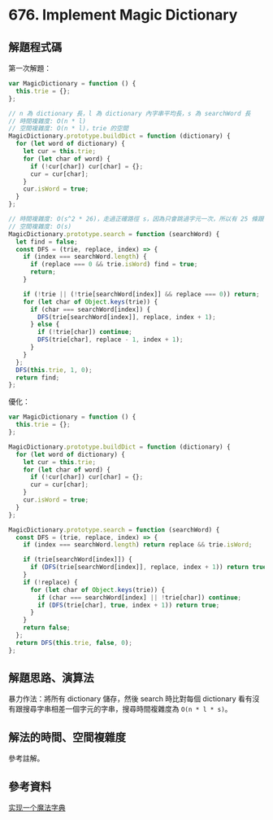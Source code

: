 # 676. Implement Magic Dictionary

## 解題程式碼

第一次解題：

```javascript
var MagicDictionary = function () {
  this.trie = {};
};

// n 為 dictionary 長，l 為 dictionary 內字串平均長，s 為 searchWord 長
// 時間複雜度: O(n * l)
// 空間複雜度: O(n * l)，trie 的空間
MagicDictionary.prototype.buildDict = function (dictionary) {
  for (let word of dictionary) {
    let cur = this.trie;
    for (let char of word) {
      if (!cur[char]) cur[char] = {};
      cur = cur[char];
    }
    cur.isWord = true;
  }
};

// 時間複雜度: O(s^2 * 26)，走過正確路徑 s，因為只會跳過字元一次，所以有 25 條跟 s 一樣長的路徑，然後乘上遞迴深度 s
// 空間複雜度: O(s)
MagicDictionary.prototype.search = function (searchWord) {
  let find = false;
  const DFS = (trie, replace, index) => {
    if (index === searchWord.length) {
      if (replace === 0 && trie.isWord) find = true;
      return;
    }

    if (!trie || (!trie[searchWord[index]] && replace === 0)) return;
    for (let char of Object.keys(trie)) {
      if (char === searchWord[index]) {
        DFS(trie[searchWord[index]], replace, index + 1);
      } else {
        if (!trie[char]) continue;
        DFS(trie[char], replace - 1, index + 1);
      }
    }
  };
  DFS(this.trie, 1, 0);
  return find;
};
```

優化：

```javascript
var MagicDictionary = function () {
  this.trie = {};
};

MagicDictionary.prototype.buildDict = function (dictionary) {
  for (let word of dictionary) {
    let cur = this.trie;
    for (let char of word) {
      if (!cur[char]) cur[char] = {};
      cur = cur[char];
    }
    cur.isWord = true;
  }
};

MagicDictionary.prototype.search = function (searchWord) {
  const DFS = (trie, replace, index) => {
    if (index === searchWord.length) return replace && trie.isWord;

    if (trie[searchWord[index]]) {
      if (DFS(trie[searchWord[index]], replace, index + 1)) return true;
    }
    if (!replace) {
      for (let char of Object.keys(trie)) {
        if (char === searchWord[index] || !trie[char]) continue;
        if (DFS(trie[char], true, index + 1)) return true;
      }
    }
    return false;
  };
  return DFS(this.trie, false, 0);
};
```

## 解題思路、演算法

暴力作法：將所有 dictionary 儲存，然後 search 時比對每個 dictionary 看有沒有跟搜尋字串相差一個字元的字串，搜尋時間複雜度為 `O(n * l * s)`。

## 解法的時間、空間複雜度

參考註解。

## 參考資料

[实现一个魔法字典](https://leetcode.cn/problems/implement-magic-dictionary/solutions/1656423/shi-xian-yi-ge-mo-fa-zi-dian-by-leetcode-b35s/)
